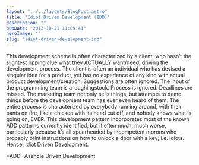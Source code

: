 ```yaml
---
layout: "../../layouts/BlogPost.astro"
title: "Idiot Driven Development (IDD)"
description: ""
pubDate: "2012-10-21 11:09:41"
heroImage: ""
slug: "idiot-driven-development-idd"
---
```



This development scheme is often characterized by a client, who hasn’t the slightest ripping clue what they ACTUALLY want/need, driving the development process. The client is often an individual who has devised a singular idea for a product, yet has no experience of any kind with actual product development/creation. Suggestions are often ignored. The input of the programming team is a laughingstock. Process is ignored. Deadlines are missed. The marketing team not only sells things, but attempts to demo things before the development team has ever even heard of them.
The entire process is characterized by everybody running around, with their pants on fire, like a chicken with its head cut off, and nobody knows what is going on, EVER. This development pattern incorporates most of the known ADD patterns currently identified, but it often much, much worse, particularly because it’s all spearheaded by incompetent morons who probably print instructions on how to unlock a door with a key; i.e. idiots. Hence, Idiot Driven Development.



*ADD- Asshole Driven Development
